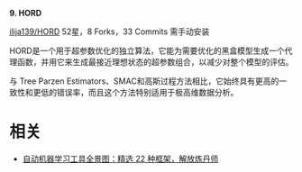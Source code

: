 


**9. HORD**

[ilija139/HORD](https://link.zhihu.com/?target=https%3A//github.com/ilija139/HORD)
52星，8 Forks，33 Commits
需手动安装

HORD是一个用于超参数优化的独立算法，它能为需要优化的黑盒模型生成一个代理函数，并用它来生成最接近理想状态的超参数组合，以减少对整个模型的评估。

与 Tree Parzen Estimators、SMAC和高斯过程方法相比，它始终具有更高的一致性和更低的错误率，而且这个方法特别适用于极高维数据分析。








# 相关

- [自动机器学习工具全景图：精选 22 种框架，解放炼丹师](https://zhuanlan.zhihu.com/p/42715527)
